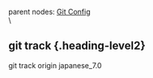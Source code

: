 parent nodes: [Git Config](Git%20Config.html)\
\

git track {.heading-level2}
---------

git track origin japanese\_7.0
